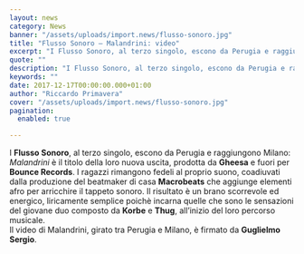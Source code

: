 ```yaml
---
layout: news
category: News
banner: "/assets/uploads/import.news/flusso-sonoro.jpg"
title: "Flusso Sonoro – Malandrini: video"
excerpt: "I Flusso Sonoro, al terzo singolo, escono da Perugia e raggiungono Milano: Malandrini è il titolo della loro nuova uscita, prodotta da Gheesa e fuori per Bounce Records. I ragazzi rimangono fedeli al proprio suono, coadiuvati dalla produzione del beatmaker di casa Macrobeats che aggiunge elementi afro per arricchire il tappeto sonoro. Il risultato è [&hellip"
quote: ""
description: "I Flusso Sonoro, al terzo singolo, escono da Perugia e raggiungono Milano: Malandrini è il titolo della loro nuova uscita, prodotta da Gheesa e fuori per Bounce Records. I ragazzi rimangono fedeli al proprio suono, coadiuvati dalla produzione del beatmaker di casa Macrobeats che aggiunge elementi afro per arricchire il tappeto sonoro. Il risultato è [&hellip"
keywords: ""
date: 2017-12-17T00:00:00.000+01:00
author: "Riccardo Primavera"
cover: "/assets/uploads/import.news/flusso-sonoro.jpg"
pagination:
  enabled: true

---
```


I **Flusso Sonoro**, al terzo singolo, escono da Perugia e raggiungono Milano: _Malandrini_ è il titolo della loro nuova uscita, prodotta da **Gheesa** e fuori per **Bounce Records**. I ragazzi rimangono fedeli al proprio suono, coadiuvati dalla produzione del beatmaker di casa **Macrobeats** che aggiunge elementi afro per arricchire il tappeto sonoro. Il risultato è un brano scorrevole ed energico, liricamente semplice poichè incarna quelle che sono le sensazioni del giovane duo composto da **Korbe** e **Thug**, all’inizio del loro percorso musicale.  
Il video di Malandrini, girato tra Perugia e Milano, è firmato da **Guglielmo Sergio**.